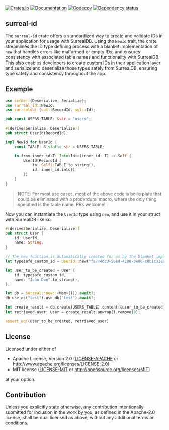 [![Crates.io](https://img.shields.io/crates/v/surreal_id.svg)](https://crates.io/crates/surreal_id)
[![Documentation](https://docs.rs/surreal-id/badge.svg)](https://docs.rs/surreal-id/)
[![Codecov](https://codecov.io/github/liamwh/surreal-id/coverage.svg?branch=main)](https://codecov.io/gh/liamwh/surreal-id)
[![Dependency status](https://deps.rs/repo/github/liamwh/surreal-id/status.svg)](https://deps.rs/repo/github/liamwh/surreal-id)

## surreal-id

The `surreal-id` crate offers a standardized way to create and validate IDs in your application for usage with SurrealDB. Using the `NewId` trait, the crate streamlines the ID type defining process with a blanket implementation of `new` that handles errors like malformed or empty IDs, and ensures consistency with associated table names and functionality with SurrealDB. This also enables developers to create custom IDs in their application layer and serialize and deserialize those types safely from SurrealDB, ensuring type safety and consistency throughout the app.

## Example

```rust
use serde::{Deserialize, Serialize};
use surreal_id::NewId;
use surrealdb::{opt::RecordId, sql::Id};

pub const USERS_TABLE: &str = "users";

#[derive(Serialize, Deserialize)]
pub struct UserId(RecordId);

impl NewId for UserId {
    const TABLE: &'static str = USERS_TABLE;

    fn from_inner_id<T: Into<Id>>(inner_id: T) -> Self {
        UserId(RecordId {
            tb: Self::TABLE.to_string(),
            id: inner_id.into(),
        })
    }
}
```

> NOTE: For most use cases, most of the above code is boilerplate that could be eliminated with a procerdural macro, where the only thing specified is the table name. PRs welcome!

Now you can instantiate the `UserId` type using `new`, and use it in your struct with SurrealDB like so:

```rust
#[derive(Serialize, Deserialize)]
pub struct User {
    id: UserId,
    name: String,
}

// The new function is automatically created for us by the blanket implementation from the NewId trait
let typesafe_custom_id = UserId::new("fa77edc3-56ed-4208-9e0b-c0b1c32e2d34")?,

let user_to_be_created = User {
    id: typesafe_custom_id,
    name: "John Doe".to_string(),
};

let db = Surreal::new::<Mem>(()).await?;
db.use_ns("test").use_db("test").await?;

let create_result = db.create(USERS_TABLE).content(&user_to_be_created).await;
let retrieved_user: User = create_result.unwrap().remove(0);

assert_eq!(user_to_be_created, retrieved_user)
```

## License

Licensed under either of

- Apache License, Version 2.0
  ([LICENSE-APACHE](LICENSE-APACHE) or http://www.apache.org/licenses/LICENSE-2.0)
- MIT license
  ([LICENSE-MIT](LICENSE-MIT) or http://opensource.org/licenses/MIT)

at your option.

## Contribution

Unless you explicitly state otherwise, any contribution intentionally submitted
for inclusion in the work by you, as defined in the Apache-2.0 license, shall be
dual licensed as above, without any additional terms or conditions.
